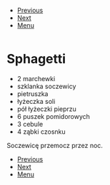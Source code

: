 <!-- Navigation Menu Start -->

- [Previous](<Sernik.md>)
- [Next](<Szarlotka.md>)
- [Menu](<README.md>)

<div style="margin-bottom: 50px"></div>

<!-- /Navigation Menu Start -->

# Sphagetti

- 2 marchewki
- szklanka soczewicy
- pietruszka
- łyżeczka soli
- pół łyżeczki pieprzu
- 6 puszek pomidorowych
- 3 cebule
- 4 ząbki czosnku

Soczewicę przemocz przez noc.

<!-- Navigation Menu End -->

- [Previous](<Sernik.md>)
- [Next](<Szarlotka.md>)
- [Menu](<README.md>)

<div style="margin-bottom: 50px"></div>

<!-- /Navigation Menu End -->